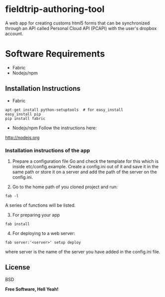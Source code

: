 fieldtrip-authoring-tool
========================

A web app for creating customs html5 forms that can be synchronized through an API called Personal Cloud API (PCAPI) with the user's dropbox account.

Software Requirements
=====================

- Fabric
- Nodejs/npm

## Installation Instructions

- Fabric

``` 
apt-get install python-setuptools  # for easy_install
easy_install pip
pip install fabric
```

- Nodejs/npm
Follow the instructions here:

http://nodejs.org

### Installation instructions of the app

1. Prepare a configuration file
Go and check the template for this which is inside etc/config.example. Create a config.ini out of it and save it in the same path or store it on a server and add the path of the server on the config.ini.

2. Go to the home path of you cloned project and run:
```
fab -l
```
A series of functions will be listed.

3. For preparing your app
```
fab install
```

4. For deploying to a web server:
```
fab server:'<server>' setup deploy
```
where server is the name of the server you have added in the config.ini file.

License
----

BSD


**Free Software, Hell Yeah!**

[Installation guide]:http://developer.android.com/sdk/installing/index.html









